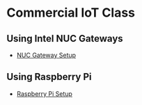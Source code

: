 # Commercial IoT Class


## Using Intel NUC Gateways
- [NUC Gateway Setup](gateway-setup/README.md)


## Using Raspberry Pi
- [Raspberry Pi Setup](raspi/README.md)

